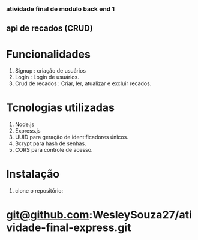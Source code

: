 ### atividade final de modulo back end 1
## api de recados (CRUD)

# Funcionalidades
1. Signup : criação de usuários
2. Login : Login de usuários.
3. Crud de recados : Criar, ler, atualizar e excluir recados.

# Tcnologias utilizadas
1. Node.js
2. Express.js
3. UUID para geração de identificadores únicos.
4. Bcrypt para hash de senhas.
5. CORS para controle de acesso.

# Instalação 
1. clone o repositório: 
# git@github.com:WesleySouza27/atividade-final-express.git
